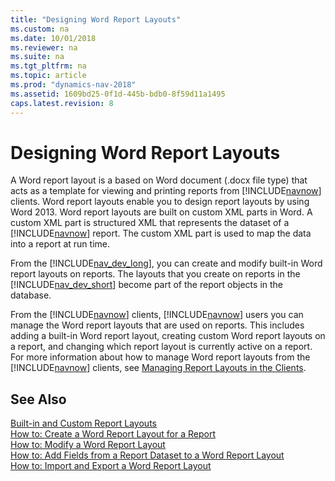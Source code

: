 ```yaml
---
title: "Designing Word Report Layouts"
ms.custom: na
ms.date: 10/01/2018
ms.reviewer: na
ms.suite: na
ms.tgt_pltfrm: na
ms.topic: article
ms.prod: "dynamics-nav-2018"
ms.assetid: 1609bd25-0f1d-445b-bdb0-8f59d11a1495
caps.latest.revision: 8
---
```

# Designing Word Report Layouts
A Word report layout is a based on Word document \(.docx file type\) that acts as a template for viewing and printing reports from [!INCLUDE[navnow](includes/navnow_md.md)] clients. Word report layouts enable you to design report layouts by using Word 2013. Word report layouts are built on custom XML parts in Word. A custom XML part is structured XML that represents the dataset of a [!INCLUDE[navnow](includes/navnow_md.md)] report. The custom XML part is used to map the data into a report at run time.  
  
 From the [!INCLUDE[nav_dev_long](includes/nav_dev_long_md.md)], you can create and modify built-in Word report layouts on reports. The layouts that you create on reports in the [!INCLUDE[nav_dev_short](includes/nav_dev_short_md.md)] become part of the report objects in the database.  
  
 From the [!INCLUDE[navnow](includes/navnow_md.md)] clients, [!INCLUDE[navnow](includes/navnow_md.md)] users you can manage the Word report layouts that are used on reports. This includes adding a built-in Word report layout, creating custom Word report layouts on a report, and changing which report layout is currently active on a report. For more information about how to manage Word report layouts from the [!INCLUDE[navnow](includes/navnow_md.md)] clients, see [Managing Report Layouts in the Clients](managing-report-layouts.md).  
  
## See Also  
 [Built-in and Custom Report Layouts](Designing-Report-Layouts-from-the-Microsoft-Dynamics-NAV-Development-Environment.md#BuiltinCustomLayouts)   
 [How to: Create a Word Report Layout for a Report](How-to--Create-a-Word-Report-Layout-for-a-Report.md)   
 [How to: Modify a Word Report Layout](How-to--Modify-a-Word-Report-Layout.md)   
 [How to: Add Fields from a Report Dataset to a Word Report Layout](How-to--Add-Fields-from-a-Report-Dataset-to-a-Word-Report-Layout.md)   
 [How to: Import and Export a Word Report Layout](How-to--Import-and-Export-a-Word-Report-Layout.md)
